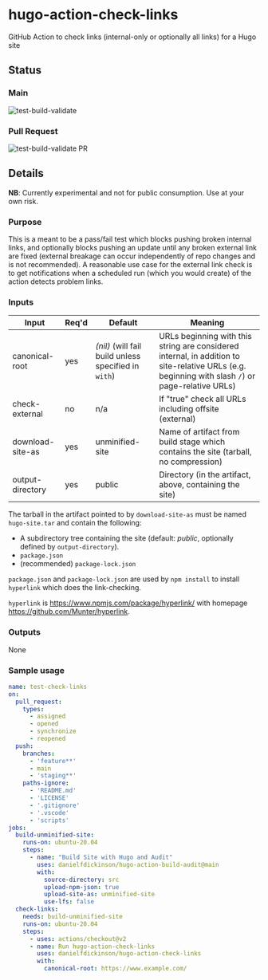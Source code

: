 # hugo-action-check-links
GitHub Action to check links (internal-only or optionally all links) for a Hugo site

## Status

### Main

![test-build-validate](https://github.com/danielfdickinson/hugo-action-check-links/actions/workflows/test-check-links.yml/badge.svg)

### Pull Request

![test-build-validate PR](https://github.com/danielfdickinson/hugo-action-check-links/actions/workflows/test-check-links.yml/badge.svg?event=pull_request)

## Details

**NB**: Currently experimental and not for public consumption. Use at your own risk.

### Purpose

This is a meant to be a pass/fail test which blocks pushing broken internal links, and optionally blocks pushing an update until any broken external link are fixed (external breakage can occur independently of repo changes and is not recommended). A reasonable use case for the external link check is to get notifications when a scheduled run (which you would create) of the action detects problem links.

### Inputs

| Input | Req'd | Default | Meaning |
|-------|-------|---------|---------|
| canonical-root | yes | _(nil)_ (will fail build unless specified in ``with``) | URLs beginning with this string are considered internal, in addition to site-relative URLs (e.g. beginning with slash ``/``) or page-relative URLs) |
| check-external | no | n/a | If "true" check all URLs including offsite (external) |
| download-site-as | yes | unminified-site | Name of artifact from build stage which contains the site (tarball, no compression) |
| output-directory | yes | public | Directory (in the artifact, above, containing the site) |

The tarball in the artifact pointed to by ``download-site-as`` must be named ``hugo-site.tar`` and contain the following:

* A subdirectory tree containing the site (default: _public_, optionally defined by ``output-directory``).
* ``package.json``
* (recommended) ``package-lock.json``

``package.json`` and ``package-lock.json`` are used by ``npm install`` to install ``hyperlink`` which does the link-checking.

``hyperlink`` is <https://www.npmjs.com/package/hyperlink/> with homepage <https://github.com/Munter/hyperlink>.

### Outputs

None

### Sample usage

```yaml
name: test-check-links
on:
  pull_request:
    types:
      - assigned
      - opened
      - synchronize
      - reopened
  push:
    branches:
      - 'feature**'
      - main
      - 'staging**'
    paths-ignore:
      - 'README.md'
      - 'LICENSE'
      - '.gitignore'
      - '.vscode'
      - 'scripts'
jobs:
  build-unminified-site:
    runs-on: ubuntu-20.04
    steps:
      - name: "Build Site with Hugo and Audit"
        uses: danielfdickinson/hugo-action-build-audit@main
        with:
          source-directory: src
          upload-npm-json: true
          upload-site-as: unminified-site
          use-lfs: false
  check-links:
    needs: build-unminified-site
    runs-on: ubuntu-20.04
    steps:
      - uses: actions/checkout@v2
      - name: Run hugo-action-check-links
        uses: danielfdickinson/hugo-action-check-links
        with:
          canonical-root: https://www.example.com/
```